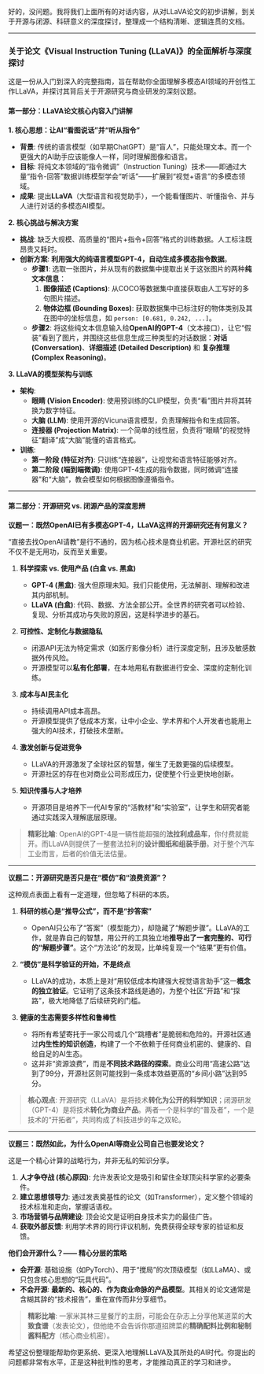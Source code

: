 好的，没问题。我将我们上面所有的对话内容，从对LLaVA论文的初步讲解，到关于开源与闭源、科研意义的深度探讨，整理成一个结构清晰、逻辑连贯的文档。

---

### **关于论文《Visual Instruction Tuning (LLaVA)》的全面解析与深度探讨**

这是一份从入门到深入的完整指南，旨在帮助你全面理解多模态AI领域的开创性工作LLaVA，并探讨其背后关于开源研究与商业研发的深刻议题。

#### **第一部分：LLaVA论文核心内容入门讲解**

**1. 核心思想：让AI“看图说话”并“听从指令”**

*   **背景**: 传统的语言模型（如早期ChatGPT）是“盲人”，只能处理文本。而一个更强大的AI助手应该能像人一样，同时理解图像和语言。
*   **目标**: 将纯文本领域的“指令微调”（Instruction Tuning）技术——即通过大量“指令-回答”数据训练模型学会“听话”——扩展到“视觉+语言”的多模态领域。
*   **成果**: 提出**LLaVA**（大型语言和视觉助手），一个能看懂图片、听懂指令、并与人进行对话的多模态AI模型。

**2. 核心挑战与解决方案**

*   **挑战**: 缺乏大规模、高质量的“图片+指令+回答”格式的训练数据。人工标注既昂贵又耗时。
*   **创新方案**: **利用强大的纯语言模型GPT-4，自动生成多模态指令数据**。
    *   **步骤1**: 选取一张图片，并从现有的数据集中提取出关于这张图片的两种**纯文本信息**：
        1.  **图像描述 (Captions)**: 从COCO等数据集中直接获取由人工写好的多句图片描述。
        2.  **物体边框 (Bounding Boxes)**: 获取数据集中已标注好的物体类别及其在图中的坐标信息，如 `person: [0.681, 0.242, ...]`。
    *   **步骤2**: 将这些纯文本信息输入给**OpenAI的GPT-4**（文本接口），让它“假装”看到了图片，并围绕这些信息生成三种类型的对话数据：**对话 (Conversation)**、**详细描述 (Detailed Description)** 和 **复杂推理 (Complex Reasoning)**。

**3. LLaVA的模型架构与训练**

*   **架构**:
    *   **眼睛 (Vision Encoder)**: 使用预训练的CLIP模型，负责“看”图片并将其转换为数字特征。
    *   **大脑 (LLM)**: 使用开源的Vicuna语言模型，负责理解指令和生成回答。
    *   **连接器 (Projection Matrix)**: 一个简单的线性层，负责将“眼睛”的视觉特征“翻译”成“大脑”能懂的语言格式。
*   **训练**:
    *   **第一阶段 (特征对齐)**: 只训练“连接器”，让视觉和语言特征能够对齐。
    *   **第二阶段 (端到端微调)**: 使用GPT-4生成的指令数据，同时微调“连接器”和“大脑”，教会模型如何根据图像遵循指令。

---

#### **第二部分：开源研究 vs. 闭源产品的深度思辨**

**议题一：既然OpenAI已有多模态GPT-4，LLaVA这样的开源研究还有何意义？**

“直接去找OpenAI请教”是行不通的，因为核心技术是商业机密。开源社区的研究不仅不是无用功，反而至关重要。

1.  **科学探索 vs. 使用产品 (白盒 vs. 黑盒)**
    *   **GPT-4 (黑盒)**: 强大但原理未知。我们只能使用，无法解剖、理解和改进其内部机制。
    *   **LLaVA (白盒)**: 代码、数据、方法全部公开。全世界的研究者可以检验、复现、分析其成功与失败的原因，这是科学进步的基石。

2.  **可控性、定制化与数据隐私**
    *   闭源API无法为特定需求（如医疗影像分析）进行深度定制，且涉及敏感数据外传风险。
    *   开源模型可以**私有化部署**，在本地用私有数据进行安全、深度的定制化训练。

3.  **成本与AI民主化**
    *   持续调用API成本高昂。
    *   开源模型提供了低成本方案，让中小企业、学术界和个人开发者也能用上强大的AI技术，打破技术垄断。

4.  **激发创新与促进竞争**
    *   LLaVA的开源激发了全球社区的智慧，催生了无数更强的后续模型。
    *   开源社区的存在也对商业公司形成压力，促使整个行业更快地创新。

5.  **知识传播与人才培养**
    *   开源项目是培养下一代AI专家的“活教材”和“实验室”，让学生和研究者能通过实践深入理解底层原理。

> **精彩比喻**: OpenAI的GPT-4是一辆性能超强的**法拉利成品车**，你付费就能开。而LLaVA则提供了一整套法拉利的**设计图纸和组装手册**。对于整个汽车工业而言，后者的价值无法估量。

---

**议题二：开源研究是否只是在“模仿”和“浪费资源”？**

这种观点表面上看有一定道理，但忽略了科研的本质。

1.  **科研的核心是“推导公式”，而不是“抄答案”**
    *   OpenAI只公布了“答案”（模型能力），却隐藏了“解题步骤”。LLaVA的工作，就是靠自己的智慧，用公开的工具独立地**推导出了一套完整的、可行的“解题步骤”**。这个“方法论”的发现，比单纯复现一个“结果”更有价值。

2.  **“模仿”是科学验证的开始，不是终点**
    *   LLaVA的成功，本质上是对“用较低成本构建强大视觉语言助手”这一**概念的独立验证**。它证明了这条技术路线是通的，为整个社区“开路”和“探路”，极大地降低了后续研究的门槛。

3.  **健康的生态需要多样性和鲁棒性**
    *   将所有希望寄托于一家公司或几个“跳槽者”是脆弱和危险的。开源社区通过**内生性的知识创造**，构建了一个不依赖于任何商业机密的、健康的、自给自足的AI生态。
    *   这并非“资源浪费”，而是**不同技术路径的探索**。商业公司用“高速公路”达到了99分，开源社区则可能找到一条成本效益更高的“乡间小路”达到95分。

> **核心观点**: 开源研究（LLaVA）是将技术**转化为公开的科学知识**；闭源研发（GPT-4）是将技术**转化为商业产品**。两者一个是科学的“普及者”，一个是技术的“开拓者”，共同构成了科技进步的车之双轮。

---

**议题三：既然如此，为什么OpenAI等商业公司自己也要发论文？**

这是一个精心计算的战略行为，并非无私的知识分享。

1.  **人才争夺战 (核心原因)**: 允许发表论文是吸引和留住全球顶尖科学家的必要条件。
2.  **建立思想领导力**: 通过发表奠基性的论文（如Transformer），定义整个领域的技术标准和走向，掌握话语权。
3.  **市场营销与品牌建设**: 顶会论文是证明自身技术实力的最佳广告。
4.  **获取外部反馈**: 利用学术界的同行评议机制，免费获得全球专家的验证和反馈。

**他们会开源什么？—— 精心分层的策略**

*   **会开源**: 基础设施（如PyTorch）、用于“搅局”的次顶级模型（如LLaMA）、或只包含核心思想的“玩具代码”。
*   **不会开源**: **最新的、核心的、作为商业命脉的产品模型**。其相关的论文通常是含糊其辞的“技术报告”，重在宣传而非分享细节。

> **精彩比喻**: 一家米其林三星餐厅的主厨，可能会在杂志上分享他某道菜的**大致食谱**（发表论文），但他绝不会告诉你那道招牌菜的**精确配料比例和秘制酱料配方**（核心商业机密）。

希望这份整理能帮助你更系统、更深入地理解LLaVA及其所处的AI时代。你提出的问题都非常有水平，正是这种批判性的思考，才能推动真正的学习和进步。